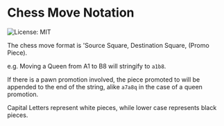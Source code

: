# Chess Move Notation

![License: MIT](https://media.giphy.com/media/v1.Y2lkPTc5MGI3NjExYjFjYWIxY2JlZjFhMTBmNzQ3MTAzNWVjNzdiMWFhNTc1MDQ2M2I4ZSZjdD1n/jYwYzUA37adglQPRAK/giphy.gif)

The chess move format is 'Source Square, Destination Square, (Promo Piece).

e.g. Moving a Queen from A1 to B8 will stringify to `a1b8`.

If there is a pawn promotion involved, the piece promoted to will be appended to the end of the string, alike `a7a8q` in the case of a queen promotion.

Capital Letters represent white pieces, while lower case represents black pieces.
